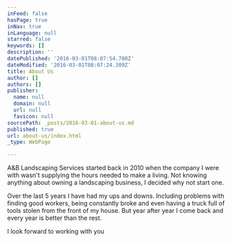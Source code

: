 ```yaml
---
inFeed: false
hasPage: true
inNav: true
inLanguage: null
starred: false
keywords: []
description: ''
datePublished: '2016-03-01T08:07:54.780Z'
dateModified: '2016-03-01T08:07:24.309Z'
title: About Us
author: []
authors: []
publisher:
  name: null
  domain: null
  url: null
  favicon: null
sourcePath: _posts/2016-03-01-about-us.md
published: true
url: about-us/index.html
_type: WebPage

---
```

A&B Landscaping Services started back in 2010 when the company I were with wasn't supplying the hours needed to make a living. Not knowing anything about owning a landscaping business, I decided why not start one. 

Over the last 5 years I have had my ups and downs. Including problems with finding good workers, being constantly broke and even having a truck full of tools stolen from the front of my house. But year after year I come back and every year is better than the rest. 

I look forward to working with you